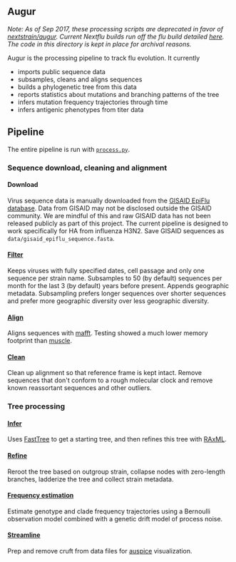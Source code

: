 ## Augur

_Note: As of Sep 2017, these processing scripts are deprecated in favor of [nextstrain/augur](https://github.com/nextstrain/augur). Current Nextflu builds run off the flu build detailed [here](https://github.com/nextstrain/augur/tree/master/flu). The code in this directory is kept in place for archival reasons._

Augur is the processing pipeline to track flu evolution.  It currently

* imports public sequence data
* subsamples, cleans and aligns sequences
* builds a phylogenetic tree from this data
* reports statistics about mutations and branching patterns of the tree
* infers mutation frequency trajectories through time
* infers antigenic phenotypes from titer data

## Pipeline

The entire pipeline is run with [`process.py`](src/process.py).

### Sequence download, cleaning and alignment

#### Download

Virus sequence data is manually downloaded from the [GISAID EpiFlu database](http://gisaid.org). Data from GISAID may not be disclosed outside the GISAID community. We are mindful of this and raw GISAID data has not been released publicly as part of this project. The current pipeline is designed to work specifically for HA from influenza H3N2. Save GISAID sequences as `data/gisaid_epiflu_sequence.fasta`.

#### [Filter](src/virus_filter.py)

Keeps viruses with fully specified dates, cell passage and only one sequence per strain name. Subsamples to 50 (by default) sequences per month for the last 3 (by default) years before present. Appends geographic metadata. Subsampling prefers longer sequences over shorter sequences and prefer more geographic diversity over less geographic diversity.

#### [Align](src/virus_align.py)

Aligns sequences with [mafft](http://mafft.cbrc.jp/alignment/software/).  Testing showed a much lower memory footprint than [muscle](http://www.drive5.com/muscle/).

#### [Clean](src/virus_clean.py)

Clean up alignment so that reference frame is kept intact. Remove sequences that don't conform to a rough molecular clock and remove known reassortant sequences and other outliers.

### Tree processing

#### [Infer](src/tree_infer.py)

Uses [FastTree](http://meta.microbesonline.org/fasttree/) to get a starting tree, and then refines this tree with [RAxML](http://sco.h-its.org/exelixis/web/software/raxml/).

#### [Refine](src/tree_refine.py)

Reroot the tree based on outgroup strain, collapse nodes with zero-length branches, ladderize the tree and collect strain metadata.

#### [Frequency estimation](src/bernoulli_frequency.py)

Estimate genotype and clade frequency trajectories using a Bernoulli observation model combined with a genetic drift model of process noise.

#### [Streamline](src/streamline.py)

Prep and remove cruft from data files for [auspice](../auspice/) visualization.

